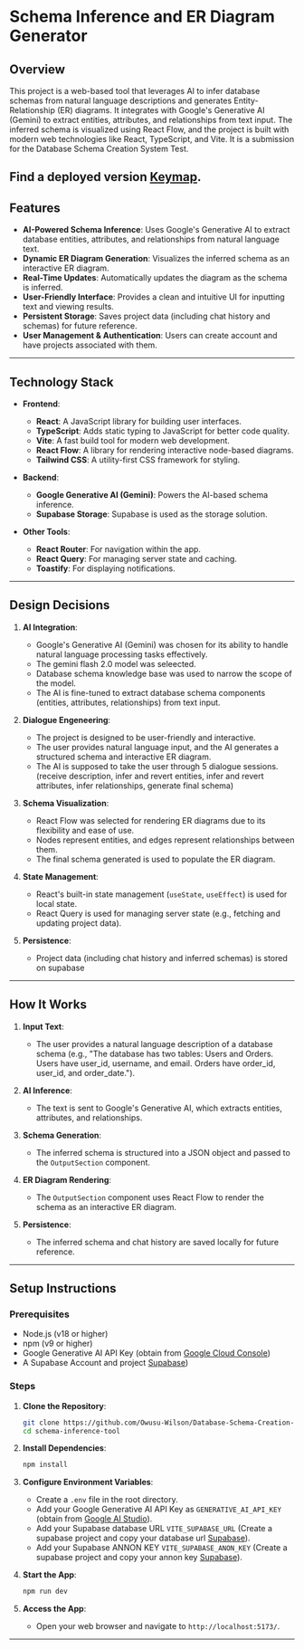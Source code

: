 # Schema Inference and ER Diagram Generator

## Overview
This project is a web-based tool that leverages AI to infer database schemas from natural language descriptions and generates Entity-Relationship (ER) diagrams. It integrates with Google's Generative AI (Gemini) to extract entities, attributes, and relationships from text input. The inferred schema is visualized using React Flow, and the project is built with modern web technologies like React, TypeScript, and Vite.
It is a submission for the Database Schema Creation System Test.

Find a deployed version [Keymap](https://wilson-keymap.vercel.app).
---

## Features
- **AI-Powered Schema Inference**: Uses Google's Generative AI to extract database entities, attributes, and relationships from natural language text.
- **Dynamic ER Diagram Generation**: Visualizes the inferred schema as an interactive ER diagram.
- **Real-Time Updates**: Automatically updates the diagram as the schema is inferred.
- **User-Friendly Interface**: Provides a clean and intuitive UI for inputting text and viewing results.
- **Persistent Storage**: Saves project data (including chat history and schemas) for future reference.
- **User Management & Authentication**: Users can create account and have projects associated with them.

---

## Technology Stack
- **Frontend**:
  - **React**: A JavaScript library for building user interfaces.
  - **TypeScript**: Adds static typing to JavaScript for better code quality.
  - **Vite**: A fast build tool for modern web development.
  - **React Flow**: A library for rendering interactive node-based diagrams.
  - **Tailwind CSS**: A utility-first CSS framework for styling.

- **Backend**:
  - **Google Generative AI (Gemini)**: Powers the AI-based schema inference.
  - **Supabase Storage**: Supabase is used as the storage solution.

- **Other Tools**:
  - **React Router**: For navigation within the app.
  - **React Query**: For managing server state and caching.
  - **Toastify**: For displaying notifications.

---

## Design Decisions
1. **AI Integration**:
   - Google's Generative AI (Gemini) was chosen for its ability to handle natural language processing tasks effectively.
   - The gemini flash 2.0 model was seleected.
   - Database schema knowledge base was used to narrow the scope of the model.
   - The AI is fine-tuned to extract database schema components (entities, attributes, relationships) from text input.

2. **Dialogue Engeneering**:
   - The project is designed to be user-friendly and interactive.
   - The user provides natural language input, and the AI generates a structured schema and interactive ER diagram.
   - The AI is supposed to take the user through 5 dialogue sessions.(receive description, infer and revert entities, infer and revert attributes, infer relationships, generate final schema)

2. **Schema Visualization**:
   - React Flow was selected for rendering ER diagrams due to its flexibility and ease of use.
   - Nodes represent entities, and edges represent relationships between them.
   - The final schema generated is used to populate the ER diagram.

3. **State Management**:
   - React's built-in state management (`useState`, `useEffect`) is used for local state.
   - React Query is used for managing server state (e.g., fetching and updating project data).

4. **Persistence**:
   - Project data (including chat history and inferred schemas) is stored on supabase

---

## How It Works
1. **Input Text**:
   - The user provides a natural language description of a database schema (e.g., "The database has two tables: Users and Orders. Users have user_id, username, and email. Orders have order_id, user_id, and order_date.").

2. **AI Inference**:
   - The text is sent to Google's Generative AI, which extracts entities, attributes, and relationships.

3. **Schema Generation**:
   - The inferred schema is structured into a JSON object and passed to the `OutputSection` component.

4. **ER Diagram Rendering**:
   - The `OutputSection` component uses React Flow to render the schema as an interactive ER diagram.

5. **Persistence**:
   - The inferred schema and chat history are saved locally for future reference.

---

## Setup Instructions

### Prerequisites
- Node.js (v18 or higher)
- npm (v9 or higher)
- Google Generative AI API Key (obtain from [Google Cloud Console](https://console.cloud.google.com/))
- A Supabase Account and project [Supabase](https://supabase.com/))

### Steps
1. **Clone the Repository**:
   ```bash
   git clone https://github.com/Owusu-Wilson/Database-Schema-Creation-System.git
   cd schema-inference-tool
   ```

2. **Install Dependencies**:
   ```bash
   npm install
   ```

3. **Configure Environment Variables**:
   - Create a `.env` file in the root directory.
   - Add your Google Generative AI API Key as `GENERATIVE_AI_API_KEY` (obtain from [Google AI Studio](https://aistudio.google.com//)).
   - Add your Supabase database URL `VITE_SUPABASE_URL` (Create a supabase project and copy your database url [Supabase](https://supabase.com//)).
   - Add your Supabase ANNON KEY `VITE_SUPABASE_ANON_KEY` (Create a supabase project and copy your annon key [Supabase](https://supabase.com//)).

4. **Start the App**:
   ```bash
   npm run dev
   ```

5. **Access the App**:
   - Open your web browser and navigate to `http://localhost:5173/`.

---